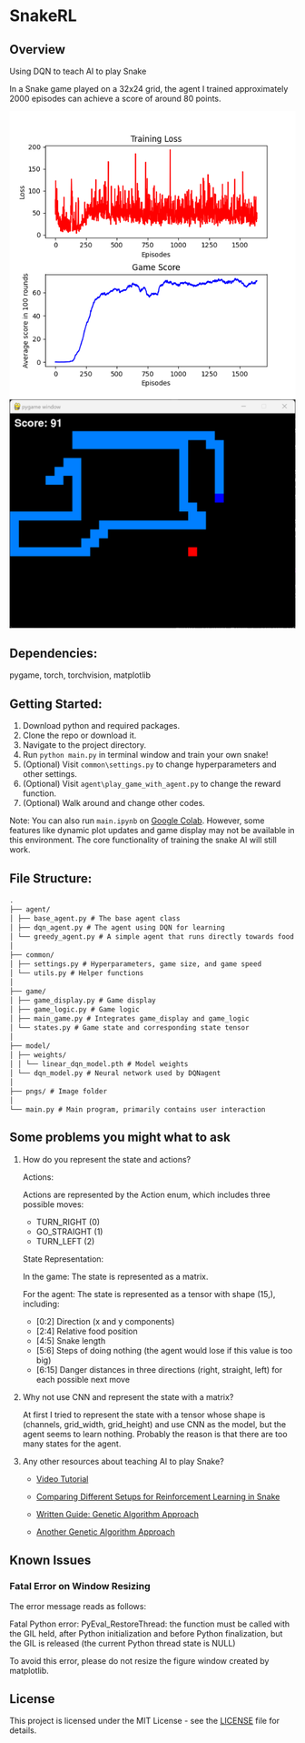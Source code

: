 # SnakeRL

## Overview

Using DQN to teach AI to play Snake

In a Snake game played on a 32x24 grid, the agent I trained approximately 2000 episodes can achieve a score of around 80 points.

![alt text](pngs/loss.png)
![alt text](pngs/score91.png)

## Dependencies:

pygame, torch, torchvision, matplotlib

## Getting Started:

1. Download python and required packages.
2. Clone the repo or download it.
3. Navigate to the project directory.
4. Run `python main.py` in terminal window and train your own snake!
5. (Optional) Visit `common\settings.py` to change hyperparameters and other settings.
6. (Optional) Visit `agent\play_game_with_agent.py` to change the reward function.
7. (Optional) Walk around and change other codes.

Note: You can also run `main.ipynb` on [Google Colab](https://colab.research.google.com). However, some features like dynamic plot updates and game display may not be available in this environment. The core functionality of training the snake AI will still work.

## File Structure:

```
.
├── agent/
│ ├── base_agent.py # The base agent class
│ ├── dqn_agent.py # The agent using DQN for learning
│ └── greedy_agent.py # A simple agent that runs directly towards food
│
├── common/
│ ├── settings.py # Hyperparameters, game size, and game speed
│ └── utils.py # Helper functions
│
├── game/
│ ├── game_display.py # Game display
│ ├── game_logic.py # Game logic
│ ├── main_game.py # Integrates game_display and game_logic
│ └── states.py # Game state and corresponding state tensor
│
├── model/
│ ├── weights/
│ │ └── linear_dqn_model.pth # Model weights
│ └── dqn_model.py # Neural network used by DQNagent
│
├── pngs/ # Image folder
│
└── main.py # Main program, primarily contains user interaction
```

## Some problems you might what to ask

1.  How do you represent the state and actions?

    Actions:

    Actions are represented by the Action enum, which includes three possible moves:

    - TURN_RIGHT (0)
    - GO_STRAIGHT (1)
    - TURN_LEFT (2)

    State Representation:

    In the game:
    The state is represented as a matrix.

    For the agent:
    The state is represented as a tensor with shape (15,), including:

    - [0:2] Direction (x and y components)
    - [2:4] Relative food position
    - [4:5] Snake length
    - [5:6] Steps of doing nothing (the agent would lose if this value is too big)
    - [6:15] Danger distances in three directions (right, straight, left) for each possible next move

2.  Why not use CNN and represent the state with a matrix?

    At first I tried to represent the state with a tensor whose shape is (channels, grid_width, grid_height) and use CNN as the model, but the agent seems to learn nothing. Probably the reason is that there are too many states for the agent.

3.  Any other resources about teaching AI to play Snake?

    - [Video Tutorial](https://github.com/patrickloeber/snake-ai-pytorch)

    - [Comparing Different Setups for Reinforcement Learning in Snake](https://davidd-55.github.io/sNNake/)

    - [Written Guide: Genetic Algorithm Approach](https://craighaber.github.io/AI-for-Snake-Game/website_files/index.html)

    - [Another Genetic Algorithm Approach](https://github.com/arthurdjn/snake-reinforcement-learning)

## Known Issues

### Fatal Error on Window Resizing

The error message reads as follows:

Fatal Python error: PyEval_RestoreThread: the function must be called with the GIL held, after Python initialization and before Python finalization, but the GIL is released (the current Python thread state is NULL)

To avoid this error, please do not resize the figure window created by matplotlib.

## License

This project is licensed under the MIT License - see the [LICENSE](LICENSE) file for details.
